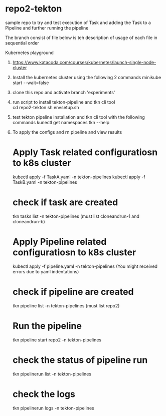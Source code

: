 # repo2-tekton
sample repo to try and test execution of Task and adding the Task to a Pipeline and further running the pipeline

The branch consist of file below is teh description of usage of each file in sequential order

Kubernetes playground
1) https://www.katacoda.com/courses/kubernetes/launch-single-node-cluster

2) Install the kubernetes cluster using the following 2 commands
   minikube start --wait=false
   
3) clone this repo and activate branch 'experiments'

4) run script to install tekton-pipeline and tkn cli tool  
   cd repo2-tekton
   sh envsetup.sh
   
5) test tekton pipeline installation and tkn cli tool with the following commands
    kunectl get namespaces
    tkn --help
    
6) To apply the configs and rn pipeline and view results

   # Apply Task related configuratiosn to k8s cluster
   kubectl apply -f TaskA.yaml -n tekton-pipelines
   kubectl apply -f TaskB.yaml -n tekton-pipelines
   
   # check if task are created
   tkn tasks list -n tekton-pipelines (must list cloneandrun-1 and cloneandrun-b)

   # Apply Pipeline related configuratiosn to k8s cluster
   kubectl apply -f pipeline.yaml -n tekton-pipelines (You might received errors due to yaml indentations)
   
   # check if pipeline are created
   tkn pipeline list -n tekton-pipelines (must list repo2)
   
   # Run the pipeline
   tkn pipeline start repo2 -n tekton-pipelines
   
   # check the status of pipeline run
   tkn pipelinerun list -n tekton-pipelines
   
   # check the logs 
   tkn pipelinerun logs <name of pipeline run > -n tekton-pipelines
   

   
   



